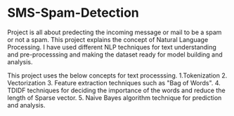 # SMS-Spam-Detection
Project is all about predecting the incoming message or mail to be a spam or not a spam.
This project explains the concept of Natural Language Processing.
I have used different NLP techniques for text understanding and pre-processsing and making the dataset ready for model building and analysis.

This project uses the below concepts for text processsing.
1.Tokenization
2. Vectorization
3. Feature extraction techniques such as "Bag of Words".
4. TDIDF techniques for deciding the importance of the words and reduce the length of Sparse vector. 
5. Naive Bayes algorithm technique for prediction and analysis.

